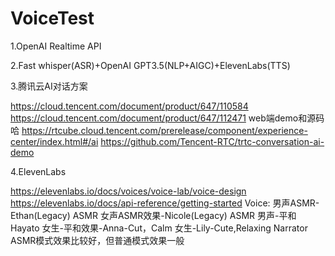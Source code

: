 # VoiceTest
1.OpenAI Realtime API

2.Fast whisper(ASR)+OpenAI GPT3.5(NLP+AIGC)+ElevenLabs(TTS)

3.腾讯云AI对话方案

https://cloud.tencent.com/document/product/647/110584
https://cloud.tencent.com/document/product/647/112471
web端demo和源码哈
https://rtcube.cloud.tencent.com/prerelease/component/experience-center/index.html#/ai
https://github.com/Tencent-RTC/trtc-conversation-ai-demo

4.ElevenLabs

https://elevenlabs.io/docs/voices/voice-lab/voice-design
https://elevenlabs.io/docs/api-reference/getting-started
Voice: 
男声ASMR-Ethan(Legacy) ASMR
女声ASMR效果-Nicole(Legacy) ASMR
男声-平和 Hayato
女生-平和效果-Anna-Cut，Calm
女生-Lily-Cute,Relaxing Narrator
ASMR模式效果比较好，但普通模式效果一般

